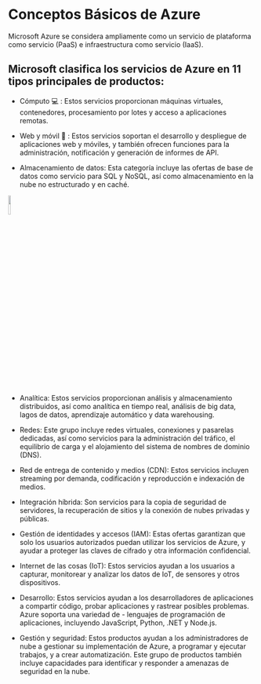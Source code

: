 # Conceptos Básicos de Azure

 Microsoft Azure se considera ampliamente como un servicio de plataforma como servicio (PaaS) e infraestructura como servicio (IaaS).

## Microsoft clasifica los servicios de Azure en 11 tipos principales de productos:

- Cómputo 💻 : Estos servicios proporcionan máquinas virtuales, contenedores, procesamiento por lotes y acceso a aplicaciones remotas.

- Web y móvil 📱 : Estos servicios soportan el desarrollo y despliegue de aplicaciones web y móviles, y también ofrecen funciones para la administración, notificación y generación de informes de API.

- Almacenamiento de datos: Esta categoría incluye las ofertas de base de datos como servicio para SQL y NoSQL, así como almacenamiento en la nube no estructurado y en caché.
 <img src="https://www.online-tech-tips.com/wp-content/uploads/2012/05/cloud-storage.jpg.webp" height="10%" width="10%">

- Analítica: Estos servicios proporcionan análisis y almacenamiento distribuidos, así como analítica en tiempo real, análisis de big data, lagos de datos, aprendizaje automático y data warehousing.

- Redes: Este grupo incluye redes virtuales, conexiones y pasarelas dedicadas, así como servicios para la administración del tráfico, el equilibrio de carga y el alojamiento del sistema de nombres de dominio (DNS).

- Red de entrega de contenido y medios (CDN): Estos servicios incluyen streaming por demanda, codificación y reproducción e indexación de medios.

- Integración híbrida: Son servicios para la copia de seguridad de servidores, la recuperación de sitios y la conexión de nubes privadas y públicas.

- Gestión de identidades y accesos (IAM): Estas ofertas garantizan que solo los usuarios autorizados puedan utilizar los servicios de Azure, y ayudar a proteger las claves de cifrado y otra información confidencial.

- Internet de las cosas (IoT): Estos servicios ayudan a los usuarios a capturar, monitorear y analizar los datos de IoT, de sensores y otros dispositivos.

- Desarrollo: Estos servicios ayudan a los desarrolladores de aplicaciones a compartir código, probar aplicaciones y rastrear posibles problemas. Azure soporta una variedad de    - lenguajes de programación de aplicaciones, incluyendo JavaScript, Python, .NET y Node.js.

- Gestión y seguridad: Estos productos ayudan a los administradores de nube a gestionar su implementación de Azure, a programar y ejecutar trabajos, y a crear automatización. Este grupo de productos también incluye capacidades para identificar y responder a amenazas de seguridad en la nube.
